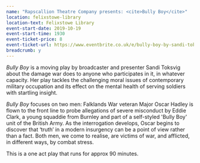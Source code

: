 ```yaml
---
name: "Rapscallion Theatre Company presents: <cite>Bully Boy</cite>"
location: felixstowe-library
location-text: Felixstowe Library
event-start-date: 2019-10-19
event-start-time: 1930
event-ticket-price: 8
event-ticket-url: https://www.eventbrite.co.uk/e/bully-boy-by-sandi-toksvig-tickets-63909776863
breadcrumb: y
---
```


<cite>Bully Boy</cite> is a moving play by broadcaster and presenter Sandi Toksvig about the damage war does to anyone who participates in it, in whatever capacity. Her play tackles the challenging moral issues of contemporary military occupation and its effect on the mental health of serving soldiers with startling insight.

<cite>Bully Boy</cite> focuses on two men: Falklands War veteran Major Oscar Hadley is flown to the front line to probe allegations of severe misconduct by Eddie Clark, a young squaddie from Burnley and part of a self-styled 'Bully Boy' unit of the British Army. As the interrogation develops, Oscar begins to discover that ‘truth’ in a modern insurgency can be a point of view rather than a fact. Both men, we come to realise, are victims of war, and afflicted, in different ways, by combat stress.

This is a one act play that runs for approx 90 minutes.
